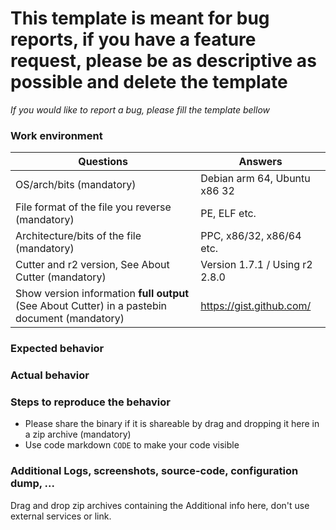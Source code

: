 # This template is meant for bug reports, if you have a feature request, please be as descriptive as possible and delete the template

*If you would like to report a bug, please fill the template bellow*

### Work environment

| Questions                                            | Answers
|------------------------------------------------------|--------------------
| OS/arch/bits (mandatory)                             | Debian arm 64, Ubuntu x86 32
| File format of the file you reverse (mandatory)      | PE, ELF etc.
| Architecture/bits of the file (mandatory)            | PPC, x86/32, x86/64 etc.
| Cutter and r2 version, See About Cutter (mandatory)  | Version 1.7.1 / Using r2 2.8.0
| Show version information **full output** (See About Cutter) in a pastebin document (mandatory) | https://gist.github.com/

### Expected behavior

### Actual behavior

### Steps to reproduce the behavior 
- Please share the binary if it is shareable by drag and dropping it here in a zip archive (mandatory)
- Use code markdown `CODE` to make your code visible

### Additional Logs, screenshots, source-code,  configuration dump, ...

Drag and drop zip archives containing the Additional info here, don't use external services or link.
